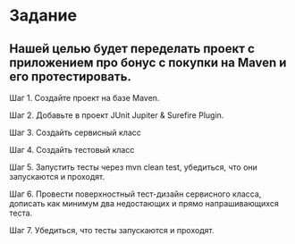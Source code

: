 # Задание 
## Нашей целью будет переделать проект с приложением про бонус с покупки на Maven и его протестировать.

 Шаг 1.  Создайте проект на базе Maven.

 Шаг 2. Добавьте в проект JUnit Jupiter & Surefire Plugin.

 Шаг 3. Создайть сервисный класс

 Шаг 4. Создайть тестовый класс

 Шаг 5. Запустить тесты через mvn clean test, убедиться, что они запускаются и проходят.

 Шаг 6. Провести поверхностный тест-дизайн сервисного класса, дописать как минимум два недостающих и прямо напрашивающихся теста.

 Шаг 7. Убедиться, что тесты запускаются и проходят.

